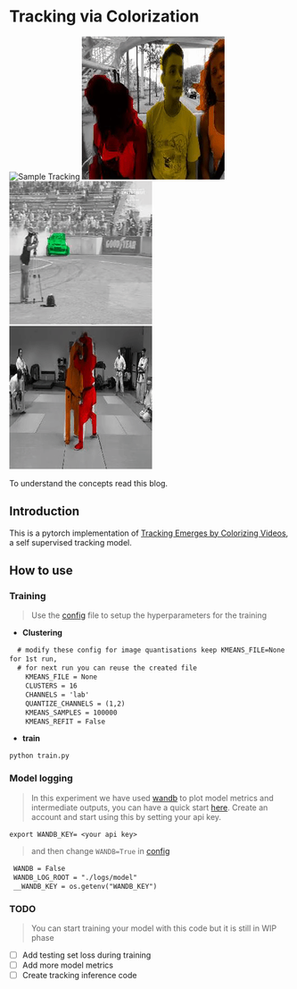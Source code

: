 # Tracking via Colorization

![Sample Tracking](images/image6.gif) ![Sample Tracking](images/image10.gif)![Sample Tracking](images/image12.gif)![Sample Tracking](images/image14.gif)

To understand the concepts read this blog.


## Introduction 
This is a pytorch implementation of [Tracking Emerges by Colorizing Videos](https://arxiv.org/abs/1806.09594), a self supervised tracking model.


## How to use

### Training

>Use the [config](/src/config.py) file to setup the hyperparameters for the training

* **Clustering**
```
  # modify these config for image quantisations keep KMEANS_FILE=None for 1st run,
  # for next run you can reuse the created file
    KMEANS_FILE = None
    CLUSTERS = 16
    CHANNELS = 'lab'
    QUANTIZE_CHANNELS = (1,2)
    KMEANS_SAMPLES = 100000
    KMEANS_REFIT = False
```

* **train**
```
python train.py
```

### Model logging
>In this experiment we have used [wandb](https://app.wandb.ai/) to plot model metrics and intermediate outputs, you can have a quick start [here](https://docs.wandb.com/quickstart).
>Create an account and start using this by setting your api key.
```
export WANDB_KEY= <your api key>
``` 
>and then change `WANDB=True` in [config](/src/config.py)
```
 WANDB = False
 WANDB_LOG_ROOT = "./logs/model"
 __WANDB_KEY = os.getenv("WANDB_KEY")
```

### TODO
>You can start training your model with this code but it is still in WIP phase

- [ ] Add testing set loss during training
- [ ] Add more model metrics 
- [ ] Create tracking inference code  
